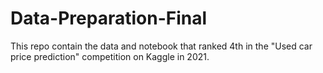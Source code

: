 # Data-Preparation-Final


This repo contain the data and notebook that ranked 4th in the "Used car price prediction" competition on Kaggle in 2021.
